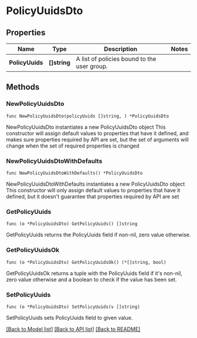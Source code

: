 # PolicyUuidsDto

## Properties

Name | Type | Description | Notes
------------ | ------------- | ------------- | -------------
**PolicyUuids** | **[]string** | A list of policies bound to the user group. | 

## Methods

### NewPolicyUuidsDto

`func NewPolicyUuidsDto(policyUuids []string, ) *PolicyUuidsDto`

NewPolicyUuidsDto instantiates a new PolicyUuidsDto object
This constructor will assign default values to properties that have it defined,
and makes sure properties required by API are set, but the set of arguments
will change when the set of required properties is changed

### NewPolicyUuidsDtoWithDefaults

`func NewPolicyUuidsDtoWithDefaults() *PolicyUuidsDto`

NewPolicyUuidsDtoWithDefaults instantiates a new PolicyUuidsDto object
This constructor will only assign default values to properties that have it defined,
but it doesn't guarantee that properties required by API are set

### GetPolicyUuids

`func (o *PolicyUuidsDto) GetPolicyUuids() []string`

GetPolicyUuids returns the PolicyUuids field if non-nil, zero value otherwise.

### GetPolicyUuidsOk

`func (o *PolicyUuidsDto) GetPolicyUuidsOk() (*[]string, bool)`

GetPolicyUuidsOk returns a tuple with the PolicyUuids field if it's non-nil, zero value otherwise
and a boolean to check if the value has been set.

### SetPolicyUuids

`func (o *PolicyUuidsDto) SetPolicyUuids(v []string)`

SetPolicyUuids sets PolicyUuids field to given value.



[[Back to Model list]](../README.md#documentation-for-models) [[Back to API list]](../README.md#documentation-for-api-endpoints) [[Back to README]](../README.md)



